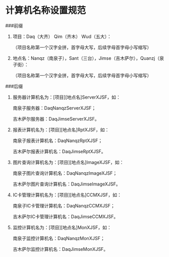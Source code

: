  计算机名称设置规范
===
 
###前缀

1. 项目：Daq（大齐） Qim（齐木） Wud（五大）：

     （项目名称第一个汉字全拼，首字母大写，后续字母首字母小写缩写）


1. 地点名：Nanqz（南泉子），Sant（三台），Jimse（吉木萨尔），Quanzj（泉子街）：

     （项目名称第一个汉字全拼，首字母大写，后续字母首字母小写缩写）


###后缀

1.  服务器计算机名为：[项目][地点名]ServerXJSF，如：
    
    南泉子服务器：DaqNanqzServerXJSF；

	吉木萨尔服务器：DaqJimseServerXJSF。

1.  报表计算机名为：[项目][地点名]RptXJSF，如：
    
    南泉子报表计算机名：DaqNanqzRptXJSF；

	吉木萨尔报表计算机名：DaqJimseRptXJSF。

1.  图片查询计算机名为：[项目][地点名]ImageXJSF，如：
    
    南泉子图片查询计算机名：DaqNanqzImageXJSF；

	吉木萨尔图片查询计算机名：DaqJimseImageXJSF。

1.  IC卡管理计算机名为：[项目][地点名]CCMXJSF，如：
    
    南泉子IC卡管理计算机名：DaqNanqzCCMXJSF；

	吉木萨尔IC卡管理计算机名：DaqJimseCCMXJSF。
	
1.  监控计算机名为：[项目][地点名]MonXJSF，如：
    
    南泉子监控计算机名：DaqNanqzMonXJSF；

	吉木萨尔监控计算机名：DaqJimseMonXJSF。
	  








